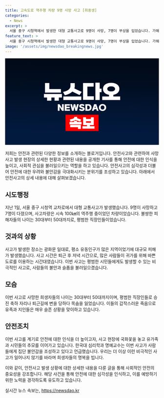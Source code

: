 ```yaml
---
title: 고속도로 역주행 차량 9명 사망 사고 [취중생]
categories:
  - News
excerpt: >
  서울 중구 시청역에서 발생한 대형 교통사고로 9명이 사망, 7명이 부상을 입었습니다. 가해 차량이 시속 100㎞의 역주행으로 보행자를 들이받은 뒤 다른 차량과 충돌한 것으로 확인되며, 사망자들은 30~50대 남성들로 사회적 충격을 안겨주고 있습니다. 이 비극으로 인한 불안과 슬픔이 여전히 가라앉지 않는 가운데, 사고 현장에는 국화 꽃과 애도의 메시지가 놓여져 있습니다. 사고로 불안과 트라우마가 지속될 수 있다는 전문가의 우려도 나오고 있습니다.
feature_text: >
  서울 중구 시청역에서 발생한 대형 교통사고로 9명이 사망, 7명이 부상을 입었습니다. 가해 차량이 시속 100㎞의 역주행으로 보행자를 들이받은 뒤 다른 차량과 충돌한 것으로 확인되며, 사망자들은 30~50대 남성들로 사회적 충격을 안겨주고 있습니다. 이 비극으로 인한 불안과 슬픔이 여전히 가라앉지 않는 가운데, 사고 현장에는 국화 꽃과 애도의 메시지가 놓여져 있습니다. 사고로 불안과 트라우마가 지속될 수 있다는 전문가의 우려도 나오고 있습니다.
image: '/assets/img/newsdao_breakingnews.jpg'
---
```


<p><img src="/assets/img/newsdao_breakingnews.jpg" alt="ranknews 속보" /></p>

<p>저희는 안전과 관련된 다양한 정보를 소개하는 블로거입니다. 안전사고와 관련하여 사망사고 발생 현장의 상세한 현황과 관련된 내용을 공개한 기사를 통해 안전에 대한 인식을 높이고, 사회적 관심을 불러일으키는 역할을 하고 있습니다. 안전사고의 심각성과 더불어 안전에 대한 우려와 불안감을 극대화시키는 분위기를 조성하고 있습니다. 아래에서 안전사고의 상세 내용에 대해 살펴보겠습니다. </p>

<h2 data-ke-size="size26">시도행정</h2>

<p data-ke-size="size16">지난 1일, 서울 중구 시청역 교차로에서 대형 교통사고가 발생했습니다. 9명이 사망하고 7명이 다졌으며, 사고차량은 시속 100㎞의 역주행 중이었던 차량이었습니다. 불쌍한 피해자들의 나이는 30대부터 50대까지로, 평범한 직장인들이었습니다. </p>

<h2 data-ke-size="size26">것과의 상황</h2>

<p data-ke-size="size16">사고가 발생한 장소는 광화문 일대로, 평소 유동인구가 많은 지역이었기에 대규모 피해가 발생했습니다. 사고 시간은 퇴근 후 저녁 시간으로, 많은 사람들이 귀가를 위해 바쁜 도로를 이용하는 시간대였습니다. 이번 사고는 평범한 시민들에게도 발생할 수 있는 비극적인 사고로, 사람들의 불안과 슬픔을 불러일으켰습니다. </p>

<h2 data-ke-size="size26">모슴</h2>

<p data-ke-size="size16">이번 사고로 사망한 희생자들의 나이는 30대부터 50대까지이며, 평범한 직장인들로 승진 축하 자리나 퇴근길에 변을 당하다 목숨을 잃었습니다. 이들의 갑작스러운 죽음으로 유족과 지인들은 매우 슬픈 상황을 맞이하고 있습니다. </p>

<h2 data-ke-size="size26">안전조치</h2>

<p data-ke-size="size16">이번 사고를 계기로 안전에 대한 인식을 더 높이고자, 사고 현장에 국화꽃을 놓고 유가족과 시민들의 추모를 이어가고 있습니다. 한국대 심리학과 명예교수는 이번 사고가 사람들에게 집단 불안감을 조성하고 있다고 언급했습니다. 우리는 더 이상 이런 비극적인 사고가 일어나지 않기를 바라며 희생자들의 명복을 빕니다. </p>

<p>이와 같이, 안전사고 발생 상황에 대한 상세한 내용을 다룬 글을 통해 사회적인 안전의 중요성을 강조합니다. 해당 사건을 통해 안전에 대한 심각성을 인식하고, 이를 예방하기 위한 노력을 경각하도록 유도하고 있습니다.</p>
실시간 뉴스 속보는, <a href="https://newsdao.kr" rel="dofollow">https://newsdao.kr</a>


